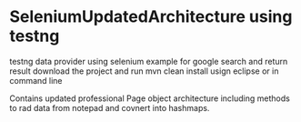 # SeleniumUpdatedArchitecture using testng 
testng data provider using selenium example for google search and return result 
download the project and run 
mvn clean install usign eclipse or in command line 

Contains updated professional Page object architecture including methods to rad data from notepad and covnert into hashmaps. 
